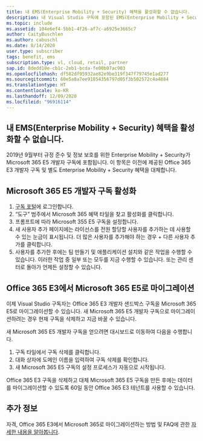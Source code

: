 ```yaml
---
title: 내 EMS(Enterprise Mobility + Security) 혜택을 활성화할 수 없습니다.
description: 내 Visual Studio 구독에 포함된 EMS(Enterprise Mobility + Security) 혜택을 활성화할 수 없습니다.
ms.topic: include
ms.assetid: 104e6ef4-5bb1-4f26-af7c-a6925e3665c7
author: CaityBuschlen
ms.author: cabuschl
ms.date: 8/14/2020
user.type: subscriber
tags: benefit, ems
subscription.type: vl, cloud, retail, partner
sap.id: 8dedd10e-cb1c-2eb1-bcda-fe00b07ac903
ms.openlocfilehash: df582df95932ae82e9be319f347f79745e1ad277
ms.sourcegitcommit: 60e5a8a7ee91854356797d05f3b502572c4a4884
ms.translationtype: HT
ms.contentlocale: ko-KR
ms.lasthandoff: 12/09/2020
ms.locfileid: "96916114"
---
```

## <a name="im-unable-to-activate-my-enterprise-mobility--security-ems-benefit"></a>내 EMS(Enterprise Mobility + Security) 혜택을 활성화할 수 없습니다.

2019년 9월부터 규정 준수 및 정보 보호를 위한 Enterprise Mobility + Security가 Microsoft 365 E5 개발자 구독에 포함됩니다. 이 항목은 이전에 제공된 Office 365 E3 개발자 구독 및 별도 Enterprise Mobility + Security 혜택을 대체합니다. 

## <a name="activate-microsoft-365-e5-developer-subscription"></a>Microsoft 365 E5 개발자 구독 활성화  

1. [구독 포털](https://my.visualstudio.com/benefits)에 로그인합니다. 
1. “도구” 범주에서 Microsoft 365 혜택 타일을 찾고 활성화를 클릭합니다. 
1. 프롬프트에 따라 Microsoft 355 E5 구독을 설정합니다. 
1. 새 사용자 추가 페이지에는 라이선스를 전원 할당할 사용자를 추가하는 데 사용할 수 있는 눈금이 표시됩니다. 더 많은 사용자를 추가해야 하는 경우 + 다른 사용자 추가를 클릭합니다. 
1. 사용자를 추가한 후에는 팀 만들기 및 애플리케이션 설치와 같은 작업을 수행할 수 있습니다. 이러한 작업 중 일부 또는 모두를 지금 수행할 수 있습니다. 또는 관리 센터로 돌아가 언제든 설정할 수 있습니다. 

## <a name="migrate-from-office-365-e3-to-microsoft-365-e5"></a>Office 365 E3에서 Microsoft 365 E5로 마이그레이션 

이제 Visual Studio 구독자는 Office 365 E3 개발자 샌드박스 구독을 Microsoft 365 E5로 마이그레이션할 수 있습니다. 새 Microsoft 365 E5 개발자 구독으로 마이그레이션하려는 경우 현재 구독을 삭제하고 지금 바꿀 수 있습니다. 

새 Microsoft 365 E5 개발자 구독을 얻으려면 대시보드로 이동하여 다음을 수행합니다. 
1. 구독 타일에서 구독 삭제를 클릭합니다. 
1. 대화 상자에 도메인 이름을 입력하여 구독 삭제를 확인합니다. 
1. 새 Microsoft 365 E5 구독의 설정 프로세스가 자동으로 시작됩니다. 

Office 365 E3 구독을 삭제하고 대체 Microsoft 365 E5 구독을 만든 후에는 데이터를 마이그레이션할 수 있도록 60일 동안 Office 365 E3 테넌트를 사용할 수 있습니다. 

## <a name="more-information"></a>추가 정보 

자격, Office 365 E3에서 Microsoft 365로 마이그레이션하는 방법 및 FAQ에 관한 [자세한 내용을 알아봅니다](https://docs.microsoft.com/visualstudio/subscriptions/vs-m365).  